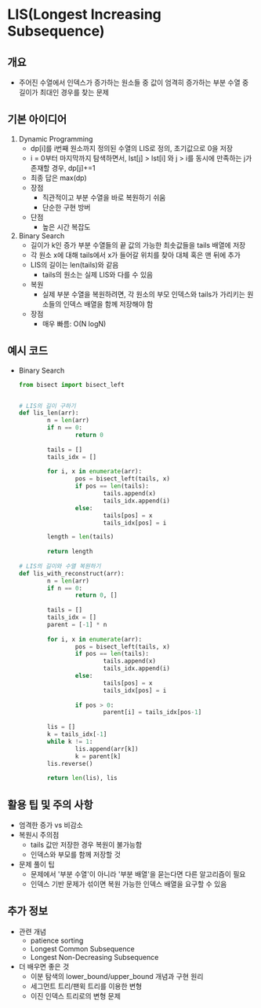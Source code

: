 # LIS(Longest Increasing Subsequence)

## 개요
- 주어진 수열에서 인덱스가 증가하는 원소들 중 값이 엄격히 증가하는 부분 수열 중 길이가 최대인 경우를 찾는 문제

## 기본 아이디어
1. Dynamic Programming
    - dp[i]를 i번째 원소까지 정의된 수열의 LIS로 정의, 초기값으로 0을 저장
    - i = 0부터 마지막까지 탐색하면서, lst[j] > lst[i] 와 j > i를 동시에 만족하는 j가 존재할 경우, dp[j]+=1
    - 최종 답은 max(dp)
    - 장점
        - 직관적이고 부분 수열을 바로 복원하기 쉬움
        - 단순한 구현 방버
    - 단점
        - 높은 시간 복잡도
2. Binary Search
    - 길이가 k인 증가 부분 수열들의 끝 값의 가능한 최솟값들을 tails 배열에 저장
    - 각 원소 x에 대해 tails에서 x가 들어갈 위치를 찾아 대체 혹은 맨 뒤에 추가
    - LIS의 길이는 len(tails)와 같음
        - tails의 원소는 실제 LIS와 다를 수 있음
    - 복원
        - 실제 부분 수열을 복원하려면, 각 원소의 부모 인덱스와 tails가 가리키는 원소들의 인덱스 배열을 함께 저장해야 함
    - 장점
        - 매우 빠름: O(N logN)

## 예시 코드
- Binary Search
    ```python
    from bisect import bisect_left


    # LIS의 길이 구하기
    def lis_len(arr):
            n = len(arr)
            if n == 0:
                    return 0
            
            tails = []
            tails_idx = []
            
            for i, x in enumerate(arr):
                    pos = bisect_left(tails, x)
                    if pos == len(tails):
                            tails.append(x)
                            tails_idx.append(i)
                    else:
                            tails[pos] = x
                            tails_idx[pos] = i

            length = len(tails)
            
            return length
            
    # LIS의 길이와 수열 복원하기
    def lis_with_reconstruct(arr):
            n = len(arr)
            if n == 0:
                    return 0, []
            
            tails = []
            tails_idx = []
            parent = [-1] * n
            
            for i, x in enumerate(arr):
                    pos = bisect_left(tails, x)
                    if pos == len(tails):
                            tails.append(x)
                            tails_idx.append(i)
                    else:
                            tails[pos] = x
                            tails_idx[pos] = i
                    
                    if pos > 0:
                            parent[i] = tails_idx[pos-1]
            
            lis = []
            k = tails_idx[-1]
            while k != 1:
                    lis.append(arr[k])
                    k = parent[k]
            lis.reverse()
            
            return len(lis), lis
    ```

## 활용 팁 및 주의 사항
- 엄격한 증가 vs 비감소
- 복원시 주의점
    - tails 값만 저장한 경우 복원이 불가능함
    - 인덱스와 부모를 함께 저장할 것
- 문제 풀이 팁
    - 문제에서 '부분 수열'이 아니라 '부분 배열'을 묻는다면 다른 알고리즘이 필요
    - 인덱스 기반 문제가 섞이면 복원 가능한 인덱스 배열을 요구할 수 있음

## 추가 정보
- 관련 개념
    - patience sorting
    - Longest Common Subsequence
    - Longest Non-Decreasing Subsequence
- 더 배우면 좋은 것
    - 이분 탐색의 lower_bound/upper_bound 개념과 구현 원리
    - 세그먼트 트리/팬윅 트리를 이용한 변형
    - 이진 인덱스 트리로의 변형 문제